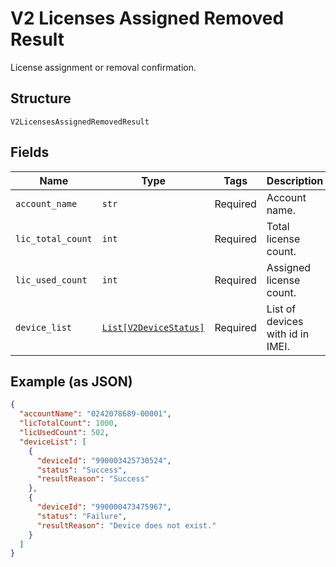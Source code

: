 
# V2 Licenses Assigned Removed Result

License assignment or removal confirmation.

## Structure

`V2LicensesAssignedRemovedResult`

## Fields

| Name | Type | Tags | Description |
|  --- | --- | --- | --- |
| `account_name` | `str` | Required | Account name. |
| `lic_total_count` | `int` | Required | Total license count. |
| `lic_used_count` | `int` | Required | Assigned license count. |
| `device_list` | [`List[V2DeviceStatus]`](../../doc/models/v2-device-status.md) | Required | List of devices with id in IMEI. |

## Example (as JSON)

```json
{
  "accountName": "0242078689-00001",
  "licTotalCount": 1000,
  "licUsedCount": 502,
  "deviceList": [
    {
      "deviceId": "990003425730524",
      "status": "Success",
      "resultReason": "Success"
    },
    {
      "deviceId": "990000473475967",
      "status": "Failure",
      "resultReason": "Device does not exist."
    }
  ]
}
```


